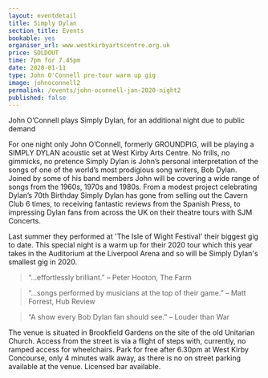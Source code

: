 ```yaml
---
layout: eventdetail
title: Simply Dylan
section_title: Events
bookable: yes
organiser_url: www.westkirbyartscentre.org.uk
price: SOLDOUT
time: 7pm for 7.45pm
date: 2020-01-11
type: John O'Connell pre-tour warm up gig
image: johnoconnell2
permalink: /events/john-oconnell-jan-2020-night2
published: false
---
```


John O’Connell plays Simply Dylan, for an additional night due to public demand

For one night only John O’Connell, formerly GROUNDPIG, will be playing a SIMPLY DYLAN acoustic set at West Kirby Arts Centre. No frills, no gimmicks, no pretence Simply Dylan is John’s personal interpretation of the songs of one of the world’s most prodigious song writers, Bob Dylan. Joined by some of his band members John will be covering a wide range of songs from the 1960s, 1970s and 1980s. From a modest project celebrating Dylan’s 70th Birthday Simply Dylan has gone from selling out the Cavern Club 6 times, to receiving fantastic reviews from the Spanish Press, to impressing Dylan fans from across the UK on their theatre tours with SJM Concerts.

Last summer they performed at 'The Isle of Wight Festival' their biggest gig to date.
This special night is a warm up for their 2020 tour which this year takes in the Auditorium
at the Liverpool Arena and so will be Simply Dylan's smallest gig in 2020.

> “…effortlessly brilliant." – Peter Hooton, The Farm

> “…songs performed by musicians at the top of their game.” – Matt Forrest, Hub Review

> “A show every Bob Dylan fan should see.” – Louder than War


The venue is situated in Brookfield Gardens on the site of the old Unitarian Church. Access from the street is via a flight of steps with, currently, no ramped access for wheelchairs. Park for free after 6.30pm at West Kirby Concourse, only 4 minutes walk away, as there is no on street parking available at the venue. Licensed bar available.
